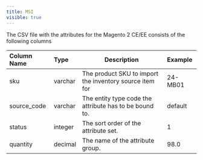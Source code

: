 ```yaml
---
title: MSI
visible: true
---
```


The CSV file with the attributes for the Magento 2 CE/EE consists of the following columns

| Column Name | Type     | Description                                                                           | Example |
|:------------|:---------|---------------------------------------------------------------------------------------|:--------|
| sku         | varchar  | The product SKU to import the inventory source item for                               | 24-MB01 |
| source_code | varchar  | The entity type code the attribute has to be bound to.                                | default |
| status      | integer  | The sort order of the attribute set.                                                  |       1 |
| quantity    | decimal  | The name of the attribute group.                                                      |    98.0 |
